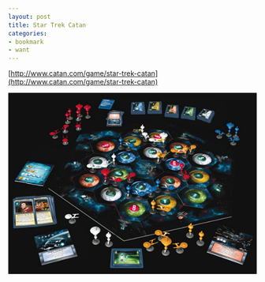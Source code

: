 ```yaml
---
layout: post
title: Star Trek Catan
categories:
- bookmark
- want
---
```


[http://www.catan.com/game/star-trek-catan](http://www.catan.com/game/star-trek-catan)

[![Star Trek Catan](/images/posts/startrek-catan.png)](http://www.catan.com/game/star-trek-catan)
